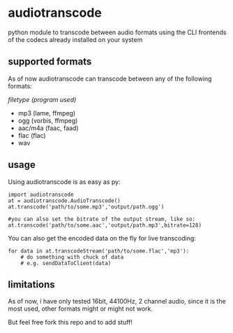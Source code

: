 audiotranscode
==============

python module to transcode between audio formats using the CLI frontends of the codecs already installed on your system

supported formats
-----------------

As of now audiotranscode can transcode between any of the following formats:

_filetype_ _(program used)_

 - mp3 (lame, ffmpeg)
 - ogg (vorbis, ffmpeg)
 - aac/m4a (faac, faad)
 - flac (flac)
 - wav

usage
-----

Using audiotranscode is as easy as py:

    import audiotranscode
    at = audiotranscode.AudioTranscode()
    at.transcode('path/to/some.mp3','output/path.ogg')
    
    #you can also set the bitrate of the output stream, like so:
    at.transcode('path/to/some.aac','output/path.mp3',bitrate=128)
    
You can also get the encoded data on the fly for live transcoding:

    for data in at.transcodeStream('path/to/some.flac','mp3'):
        # do something with chuck of data
        # e.g. sendDataToClient(data)
        
limitations
-----------

As of now, i have only tested 16bit, 44100Hz, 2 channel audio, since it is the most used, other formats might or might not work.

But feel free fork this repo and to add stuff!
